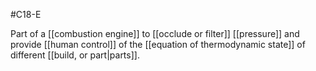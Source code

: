 #C18-E 

Part of a [[combustion engine]] to [[occlude or filter]] [[pressure]] and provide [[human control]] of the [[equation of thermodynamic state]] of different [[build, or part|parts]].